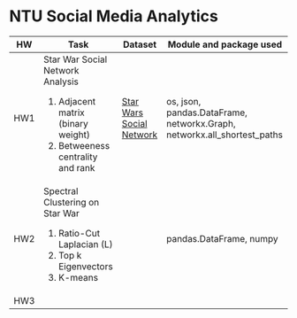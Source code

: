 # NTU Social Media Analytics

|HW|Task|Dataset|Module and package used|
|---|---|---|---|
|HW1|Star War Social Network Analysis<br><ol><li>Adjacent matrix (binary weight)</li><li>Betweeness centrality and rank</li></ol>|[Star Wars Social Network](https://www.kaggle.com/ruchi798/star-wars)|os, json, pandas.DataFrame, networkx.Graph, networkx.all_shortest_paths|
|HW2|Spectral Clustering on Star War<br><ol><li>Ratio-Cut Laplacian (L)</li><li>Top k Eigenvectors</li><li>K-means</li></ol>||pandas.DataFrame, numpy
|HW3|||
